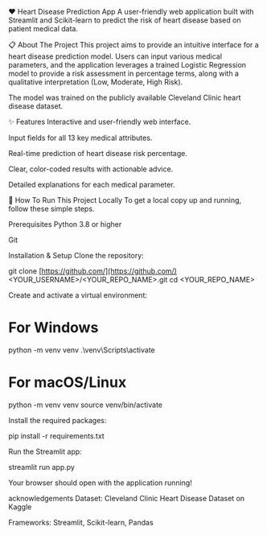 ❤️ Heart Disease Prediction App
A user-friendly web application built with Streamlit and Scikit-learn to predict the risk of heart disease based on patient medical data.

📋 About The Project
This project aims to provide an intuitive interface for a heart disease prediction model. Users can input various medical parameters, and the application leverages a trained Logistic Regression model to provide a risk assessment in percentage terms, along with a qualitative interpretation (Low, Moderate, High Risk).

The model was trained on the publicly available Cleveland Clinic heart disease dataset.

✨ Features
Interactive and user-friendly web interface.

Input fields for all 13 key medical attributes.

Real-time prediction of heart disease risk percentage.

Clear, color-coded results with actionable advice.

Detailed explanations for each medical parameter.

🚀 How To Run This Project Locally
To get a local copy up and running, follow these simple steps.

Prerequisites
Python 3.8 or higher

Git

Installation & Setup
Clone the repository:

git clone [https://github.com/](https://github.com/)<YOUR_USERNAME>/<YOUR_REPO_NAME>.git
cd <YOUR_REPO_NAME>

Create and activate a virtual environment:

# For Windows
python -m venv venv
.\venv\Scripts\activate

# For macOS/Linux
python -m venv venv
source venv/bin/activate

Install the required packages:

pip install -r requirements.txt

Run the Streamlit app:

streamlit run app.py

Your browser should open with the application running!

acknowledgements
Dataset: Cleveland Clinic Heart Disease Dataset on Kaggle

Frameworks: Streamlit, Scikit-learn, Pandas